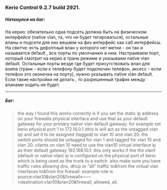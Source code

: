 ### Kerio Control 9.2.7 build 2921. ###

##### Наткнулся на баг:

На керио: обязательно одна подсеть должна быть на физическом интерфейсе (native vlan, та, что не будет тегироваться), 
остальные вланы и подсети для них вешаем на физ интерфейс как саб интерфейсы.
На свитче: есть дефолтный влан у которого нет метки - он так и называется default , все порты по умолчанию в нем. 
Настраиваем порт, который смотрит на керио в транк режиме и указываем native vlan default. 
Остальные порты везде где будет присутствовать влан для воипа (транк - если к телефону будет подключен телефон, аксесс - если телефон это оконечка на порту), 
нужно указывать native vlan default. Если такие настройки не делать , то разрешенный трафик между вланами ходить не будет.

---

##### Баг:

> the way I found this works correctly is if you set the static ip address on your firewalls physical interface and use that as your default gateway for your primary native vlan default gateway.
> for example set kerio physical port 1 to 172.16.0.1 (this is will act as the untagged vlan ip) and set it to be assigned (tagged) to vlan 10 and vlan 20.
> the switch ports should be untagged for vlan 1 and tagged for vlan 10 and vlan 20. clients on vlan 10 need to use the vlan10 virtual interface ip as their default gateway 192.168.10.1.
> this only works if the the vlan1 (default or native vlan) ip is configured on the physical port of kerio which is being used as the trunk to a switch.
> also make sure you have traffic rules allowing dns, dhcp or "all" traffic to&from the virtual vlan interfaces to&from the firewall. example rule is source:vlan10&vlan20&firewall<--->destination:vlan10&vlan20&firewall, allowed, all.
